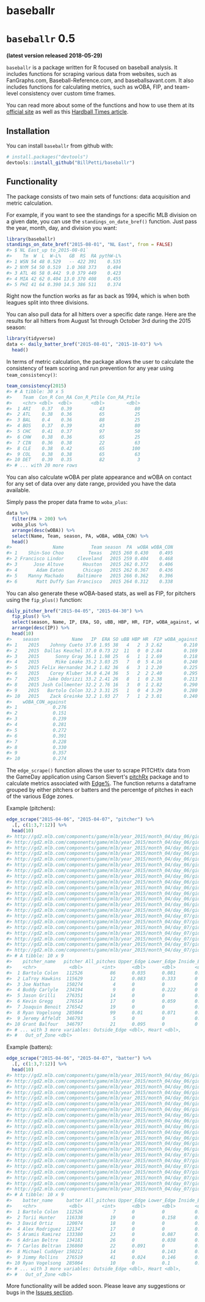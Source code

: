 
<!-- README.md is generated from README.Rmd. Please edit that file -->
baseballr
=========

`baseballr` 0.5
===============

**(latest version released 2018-05-29)**

`baseballr` is a package written for R focused on baseball analysis. It includes functions for scraping various data from websites, such as FanGraphs.com, Baseball-Reference.com, and baseballsavant.com. It also includes functions for calculating metrics, such as wOBA, FIP, and team-level consistency over custom time frames.

You can read more about some of the functions and how to use them at its [official site](http://billpetti.github.io/baseballr/) as well as this [Hardball Times article](http://www.hardballtimes.com/developing-the-baseballr-package-for-r/).

Installation
------------

You can install `baseballr` from github with:

``` r
# install.packages("devtools")
devtools::install_github("BillPetti/baseballr")
```

Functionality
-------------

The package consists of two main sets of functions: data acquisition and metric calculation.

For example, if you want to see the standings for a specific MLB division on a given date, you can use the `standings_on_date_bref()` function. Just pass the year, month, day, and division you want:

``` r
library(baseballr)
standings_on_date_bref("2015-08-01", "NL East", from = FALSE)
#> $`NL East_up to_2015-08-01`
#>    Tm  W  L  W-L%   GB  RS  RA pythW-L%
#> 1 WSN 54 48 0.529   -- 422 391    0.535
#> 2 NYM 54 50 0.519  1.0 368 373    0.494
#> 3 ATL 46 58 0.442  9.0 379 449    0.423
#> 4 MIA 42 62 0.404 13.0 370 408    0.455
#> 5 PHI 41 64 0.390 14.5 386 511    0.374
```

Right now the function works as far as back as 1994, which is when both leagues split into three divisions.

You can also pull data for all hitters over a specific date range. Here are the results for all hitters from August 1st through October 3rd during the 2015 season:

``` r
library(tidyverse)
data <- daily_batter_bref("2015-08-01", "2015-10-03") %>%
  head()
```

In terms of metric calculation, the package allows the user to calculate the consistency of team scoring and run prevention for any year using `team_consistency()`:

``` r
team_consistency(2015)
#> # A tibble: 30 x 5
#>    Team  Con_R Con_RA Con_R_Ptile Con_RA_Ptile
#>    <chr> <dbl>  <dbl>       <dbl>        <dbl>
#>  1 ARI    0.37   0.39          43           80
#>  2 ATL    0.38   0.36          65           25
#>  3 BAL    0.4    0.36          88           25
#>  4 BOS    0.37   0.39          43           80
#>  5 CHC    0.41   0.37          97           50
#>  6 CHW    0.38   0.36          65           25
#>  7 CIN    0.36   0.38          22           63
#>  8 CLE    0.38   0.42          65          100
#>  9 COL    0.38   0.38          65           63
#> 10 DET    0.39   0.35          82            3
#> # ... with 20 more rows
```

You can also calculate wOBA per plate appearance and wOBA on contact for any set of data over any date range, provided you have the data available.

Simply pass the proper data frame to `woba_plus`:

``` r
data %>%
  filter(PA > 200) %>%
  woba_plus %>%
  arrange(desc(wOBA)) %>%
  select(Name, Team, season, PA, wOBA, wOBA_CON) %>%
  head()
#>               Name          Team season  PA  wOBA wOBA_CON
#> 1    Shin-Soo Choo         Texas   2015 260 0.430    0.495
#> 2 Francisco Lindor     Cleveland   2015 259 0.404    0.468
#> 3      Jose Altuve       Houston   2015 262 0.372    0.406
#> 4       Adam Eaton       Chicago   2015 262 0.367    0.436
#> 5    Manny Machado     Baltimore   2015 266 0.362    0.396
#> 6       Matt Duffy San Francisco   2015 264 0.312    0.338
```

You can also generate these wOBA-based stats, as well as FIP, for pitchers using the `fip_plus()` function:

``` r
daily_pitcher_bref("2015-04-05", "2015-04-30") %>% 
  fip_plus() %>% 
  select(season, Name, IP, ERA, SO, uBB, HBP, HR, FIP, wOBA_against, wOBA_CON_against) %>%
  arrange(desc(IP)) %>% 
  head(10)
#>    season            Name   IP  ERA SO uBB HBP HR  FIP wOBA_against
#> 1    2015    Johnny Cueto 37.0 1.95 38   4   2  3 2.62        0.210
#> 2    2015  Dallas Keuchel 37.0 0.73 22  11   0  0 2.84        0.169
#> 3    2015      Sonny Gray 36.1 1.98 25   6   1  1 2.69        0.218
#> 4    2015      Mike Leake 35.2 3.03 25   7   0  5 4.16        0.240
#> 5    2015 Felix Hernandez 34.2 1.82 36   6   3  1 2.20        0.225
#> 6    2015    Corey Kluber 34.0 4.24 36   5   2  2 2.40        0.295
#> 7    2015   Jake Odorizzi 33.2 2.41 26   8   1  0 2.38        0.213
#> 8    2015 Josh Collmenter 32.2 2.76 16   3   0  1 2.82        0.290
#> 9    2015   Bartolo Colon 32.2 3.31 25   1   0  4 3.29        0.280
#> 10   2015    Zack Greinke 32.2 1.93 27   7   1  2 3.01        0.240
#>    wOBA_CON_against
#> 1             0.276
#> 2             0.151
#> 3             0.239
#> 4             0.281
#> 5             0.272
#> 6             0.391
#> 7             0.228
#> 8             0.330
#> 9             0.357
#> 10            0.274
```

The `edge_scrape()` function allows the user to scrape PITCHf/x data from the GameDay application using Carson Sievert's [pitchRx](https://github.com/cpsievert/pitchRx) package and to calculate metrics associated with [Edge%](https://billpetti.shinyapps.io/edge_shiny/). The function returns a dataframe grouped by either pitchers or batters and the percentge of pitches in each of the various Edge zones.

Example (pitchers):

``` r
edge_scrape("2015-04-06", "2015-04-07", "pitcher") %>% 
  .[, c(1:3,7:12)] %>% 
  head(10)
#> http://gd2.mlb.com/components/game/mlb/year_2015/month_04/day_06/gid_2015_04_06_tormlb_nyamlb_1/inning/inning_all.xml 
#> http://gd2.mlb.com/components/game/mlb/year_2015/month_04/day_06/gid_2015_04_06_minmlb_detmlb_1/inning/inning_all.xml 
#> http://gd2.mlb.com/components/game/mlb/year_2015/month_04/day_06/gid_2015_04_06_colmlb_milmlb_1/inning/inning_all.xml 
#> http://gd2.mlb.com/components/game/mlb/year_2015/month_04/day_06/gid_2015_04_06_bosmlb_phimlb_1/inning/inning_all.xml 
#> http://gd2.mlb.com/components/game/mlb/year_2015/month_04/day_06/gid_2015_04_06_balmlb_tbamlb_1/inning/inning_all.xml 
#> http://gd2.mlb.com/components/game/mlb/year_2015/month_04/day_06/gid_2015_04_06_nynmlb_wasmlb_1/inning/inning_all.xml 
#> http://gd2.mlb.com/components/game/mlb/year_2015/month_04/day_06/gid_2015_04_06_atlmlb_miamlb_1/inning/inning_all.xml 
#> http://gd2.mlb.com/components/game/mlb/year_2015/month_04/day_06/gid_2015_04_06_chamlb_kcamlb_1/inning/inning_all.xml 
#> http://gd2.mlb.com/components/game/mlb/year_2015/month_04/day_06/gid_2015_04_06_anamlb_seamlb_1/inning/inning_all.xml 
#> http://gd2.mlb.com/components/game/mlb/year_2015/month_04/day_06/gid_2015_04_06_pitmlb_cinmlb_1/inning/inning_all.xml 
#> http://gd2.mlb.com/components/game/mlb/year_2015/month_04/day_06/gid_2015_04_06_sdnmlb_lanmlb_1/inning/inning_all.xml 
#> http://gd2.mlb.com/components/game/mlb/year_2015/month_04/day_06/gid_2015_04_06_clemlb_houmlb_1/inning/inning_all.xml 
#> http://gd2.mlb.com/components/game/mlb/year_2015/month_04/day_06/gid_2015_04_06_texmlb_oakmlb_1/inning/inning_all.xml 
#> http://gd2.mlb.com/components/game/mlb/year_2015/month_04/day_06/gid_2015_04_06_sfnmlb_arimlb_1/inning/inning_all.xml 
#> http://gd2.mlb.com/components/game/mlb/year_2015/month_04/day_07/gid_2015_04_07_atlmlb_miamlb_1/inning/inning_all.xml 
#> http://gd2.mlb.com/components/game/mlb/year_2015/month_04/day_07/gid_2015_04_07_balmlb_tbamlb_1/inning/inning_all.xml 
#> http://gd2.mlb.com/components/game/mlb/year_2015/month_04/day_07/gid_2015_04_07_colmlb_milmlb_1/inning/inning_all.xml 
#> http://gd2.mlb.com/components/game/mlb/year_2015/month_04/day_07/gid_2015_04_07_sfnmlb_arimlb_1/inning/inning_all.xml 
#> http://gd2.mlb.com/components/game/mlb/year_2015/month_04/day_07/gid_2015_04_07_texmlb_oakmlb_1/inning/inning_all.xml 
#> http://gd2.mlb.com/components/game/mlb/year_2015/month_04/day_07/gid_2015_04_07_anamlb_seamlb_1/inning/inning_all.xml 
#> http://gd2.mlb.com/components/game/mlb/year_2015/month_04/day_07/gid_2015_04_07_sdnmlb_lanmlb_1/inning/inning_all.xml
#> # A tibble: 10 x 9
#>    pitcher_name   pitcher All_pitches Upper_Edge Lower_Edge Inside_Edge
#>    <chr>            <dbl>       <int>      <dbl>      <dbl>       <dbl>
#>  1 Bartolo Colon   112526          86      0.035      0.081       0.058
#>  2 LaTroy Hawkins  115629          12      0.083      0.333       0    
#>  3 Joe Nathan      150274           4      0          0           0    
#>  4 Buddy Carlyle   234194           9      0          0.222       0    
#>  5 Jason Grilli    276351          14      0          0           0.214
#>  6 Kevin Gregg     276514          17      0          0.059       0.118
#>  7 Joaquin Benoit  276542          19      0          0           0.158
#>  8 Ryan Vogelsong  285064          99      0.01       0.071       0.141
#>  9 Jeremy Affeldt  346793           5      0          0           0.4  
#> 10 Grant Balfour   346797          21      0.095      0           0    
#> # ... with 3 more variables: Outside_Edge <dbl>, Heart <dbl>,
#> #   Out_of_Zone <dbl>
```

Example (batters):

``` r
edge_scrape("2015-04-06", "2015-04-07", "batter") %>% 
  .[, c(1:3,7:12)] %>% 
  head(10)
#> http://gd2.mlb.com/components/game/mlb/year_2015/month_04/day_06/gid_2015_04_06_tormlb_nyamlb_1/inning/inning_all.xml 
#> http://gd2.mlb.com/components/game/mlb/year_2015/month_04/day_06/gid_2015_04_06_minmlb_detmlb_1/inning/inning_all.xml 
#> http://gd2.mlb.com/components/game/mlb/year_2015/month_04/day_06/gid_2015_04_06_colmlb_milmlb_1/inning/inning_all.xml 
#> http://gd2.mlb.com/components/game/mlb/year_2015/month_04/day_06/gid_2015_04_06_bosmlb_phimlb_1/inning/inning_all.xml 
#> http://gd2.mlb.com/components/game/mlb/year_2015/month_04/day_06/gid_2015_04_06_balmlb_tbamlb_1/inning/inning_all.xml 
#> http://gd2.mlb.com/components/game/mlb/year_2015/month_04/day_06/gid_2015_04_06_nynmlb_wasmlb_1/inning/inning_all.xml 
#> http://gd2.mlb.com/components/game/mlb/year_2015/month_04/day_06/gid_2015_04_06_atlmlb_miamlb_1/inning/inning_all.xml 
#> http://gd2.mlb.com/components/game/mlb/year_2015/month_04/day_06/gid_2015_04_06_chamlb_kcamlb_1/inning/inning_all.xml 
#> http://gd2.mlb.com/components/game/mlb/year_2015/month_04/day_06/gid_2015_04_06_anamlb_seamlb_1/inning/inning_all.xml 
#> http://gd2.mlb.com/components/game/mlb/year_2015/month_04/day_06/gid_2015_04_06_pitmlb_cinmlb_1/inning/inning_all.xml 
#> http://gd2.mlb.com/components/game/mlb/year_2015/month_04/day_06/gid_2015_04_06_sdnmlb_lanmlb_1/inning/inning_all.xml 
#> http://gd2.mlb.com/components/game/mlb/year_2015/month_04/day_06/gid_2015_04_06_clemlb_houmlb_1/inning/inning_all.xml 
#> http://gd2.mlb.com/components/game/mlb/year_2015/month_04/day_06/gid_2015_04_06_texmlb_oakmlb_1/inning/inning_all.xml 
#> http://gd2.mlb.com/components/game/mlb/year_2015/month_04/day_06/gid_2015_04_06_sfnmlb_arimlb_1/inning/inning_all.xml 
#> http://gd2.mlb.com/components/game/mlb/year_2015/month_04/day_07/gid_2015_04_07_atlmlb_miamlb_1/inning/inning_all.xml 
#> http://gd2.mlb.com/components/game/mlb/year_2015/month_04/day_07/gid_2015_04_07_balmlb_tbamlb_1/inning/inning_all.xml 
#> http://gd2.mlb.com/components/game/mlb/year_2015/month_04/day_07/gid_2015_04_07_colmlb_milmlb_1/inning/inning_all.xml 
#> http://gd2.mlb.com/components/game/mlb/year_2015/month_04/day_07/gid_2015_04_07_sfnmlb_arimlb_1/inning/inning_all.xml 
#> http://gd2.mlb.com/components/game/mlb/year_2015/month_04/day_07/gid_2015_04_07_texmlb_oakmlb_1/inning/inning_all.xml 
#> http://gd2.mlb.com/components/game/mlb/year_2015/month_04/day_07/gid_2015_04_07_anamlb_seamlb_1/inning/inning_all.xml 
#> http://gd2.mlb.com/components/game/mlb/year_2015/month_04/day_07/gid_2015_04_07_sdnmlb_lanmlb_1/inning/inning_all.xml
#> # A tibble: 10 x 9
#>    batter_name     batter All_pitches Upper_Edge Lower_Edge Inside_Edge
#>    <chr>            <dbl>       <int>      <dbl>      <dbl>       <dbl>
#>  1 Bartolo Colon   112526           7      0          0           0.429
#>  2 Torii Hunter    116338          19      0          0.158       0.105
#>  3 David Ortiz     120074          18      0          0           0.111
#>  4 Alex Rodriguez  121347          17      0          0           0.353
#>  5 Aramis Ramirez  133380          23      0          0.087       0.217
#>  6 Adrian Beltre   134181          26      0          0.038       0.154
#>  7 Carlos Beltran  136860          22      0.091      0           0.136
#>  8 Michael Cuddyer 150212          14      0          0.143       0.143
#>  9 Jimmy Rollins   276519          41      0.024      0.146       0.049
#> 10 Ryan Vogelsong  285064          10      0          0.1         0.3  
#> # ... with 3 more variables: Outside_Edge <dbl>, Heart <dbl>,
#> #   Out_of_Zone <dbl>
```

More functionality will be added soon. Please leave any suggestions or bugs in the [Issues section](https://github.com/BillPetti/baseballr/issues).
